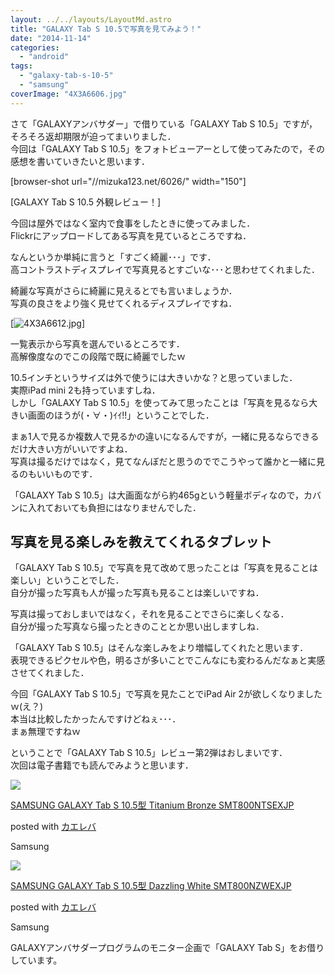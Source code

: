 ```yaml
---
layout: ../../layouts/LayoutMd.astro
title: "GALAXY Tab S 10.5で写真を見てみよう！"
date: "2014-11-14"
categories: 
  - "android"
tags: 
  - "galaxy-tab-s-10-5"
  - "samsung"
coverImage: "4X3A6606.jpg"
---
```


さて「GALAXYアンバサダー」で借りている「GALAXY Tab S 10.5」ですが，そろそろ返却期限が迫ってまいりました．  
今回は「GALAXY Tab S 10.5」をフォトビューアーとして使ってみたので，その感想を書いていきたいと思います．

\[browser-shot url="//mizuka123.net/6026/" width="150"\]

[GALAXY Tab S 10.5 外観レビュー！]

今回は屋外ではなく室内で食事をしたときに使ってみました．  
Flickrにアップロードしてある写真を見ているところですね．

なんというか単純に言うと「すごく綺麗･･･」です．  
高コントラストディスプレイで写真見るとすごいな･･･と思わせてくれました．

綺麗な写真がさらに綺麗に見えるとでも言いましょうか．  
写真の良さをより強く見せてくれるディスプレイですね．

[![4X3A6612.jpg](/wp/images/15505317327_f09e621fc7_b.jpg)]

一覧表示から写真を選んでいるところです．  
高解像度なのでこの段階で既に綺麗でしたｗ

10.5インチというサイズは外で使うには大きいかな？と思っていました．  
実際iPad mini 2も持っていますしね．  
しかし「GALAXY Tab S 10.5」を使ってみて思ったことは「写真を見るなら大きい画面のほうが(・∀・)ｲｲ!!」ということでした．

まぁ1人で見るか複数人で見るかの違いになるんですが，一緒に見るならできるだけ大きい方がいいですよね．  
写真は撮るだけではなく，見てなんぼだと思うのででこうやって誰かと一緒に見るのもいいものです．

「GALAXY Tab S 10.5」は大画面ながら約465gという軽量ボディなので，カバンに入れておいても負担にはなりませんでした．

## 写真を見る楽しみを教えてくれるタブレット

「GALAXY Tab S 10.5」で写真を見て改めて思ったことは「写真を見ることは楽しい」ということでした．  
自分が撮った写真も人が撮った写真も見ることは楽しいですね．

写真は撮っておしまいではなく，それを見ることでさらに楽しくなる．  
自分が撮った写真なら撮ったときのこととか思い出しますしね．

「GALAXY Tab S 10.5」はそんな楽しみをより増幅してくれたと思います．  
表現できるピクセルや色，明るさが多いことでこんなにも変わるんだなぁと実感させてくれました．

今回「GALAXY Tab S 10.5」で写真を見たことでiPad Air 2が欲しくなりましたｗ(え？)  
本当は比較したかったんですけどねぇ･･･．  
まぁ無理ですねｗ

ということで「GALAXY Tab S 10.5」レビュー第2弾はおしまいです．  
次回は電子書籍でも読んでみようと思います．

[![](/wp/images/31dh5xUcb6L._SL160_.jpg)](https://www.amazon.co.jp/exec/obidos/ASIN/B00M2UBG7M/mizuka123-22/ref=nosim/)

[SAMSUNG GALAXY Tab S 10.5型 Titanium Bronze SMT800NTSEXJP](https://www.amazon.co.jp/exec/obidos/ASIN/B00M2UBG7M/mizuka123-22/ref=nosim/)

posted with [カエレバ](http://kaereba.com)

Samsung

[![](/wp/images/31gRPbL8GSL._SL160_.jpg)](https://www.amazon.co.jp/exec/obidos/ASIN/B00M2UBDR0/mizuka123-22/ref=nosim/)

[SAMSUNG GALAXY Tab S 10.5型 Dazzling White SMT800NZWEXJP](https://www.amazon.co.jp/exec/obidos/ASIN/B00M2UBDR0/mizuka123-22/ref=nosim/)

posted with [カエレバ](http://kaereba.com)

Samsung

GALAXYアンバサダープログラムのモニター企画で「GALAXY Tab S」をお借りしています。
